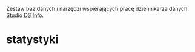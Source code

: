 Zestaw baz danych i narzędzi wspierających pracę dziennikarza danych.
[Studio DS Info](https://studiodsinfo.pl/).
# statystyki
